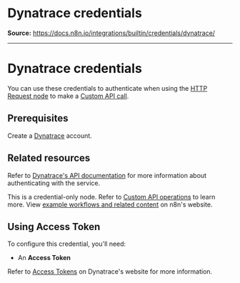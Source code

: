 # Dynatrace credentials

**Source:** https://docs.n8n.io/integrations/builtin/credentials/dynatrace/

---

# Dynatrace credentials

You can use these credentials to authenticate when using the [HTTP Request node](../../core-nodes/n8n-nodes-base.httprequest/) to make a [Custom API call](../../../custom-operations/).

## Prerequisites

Create a [Dynatrace](https://www.dynatrace.com/signup/) account.

## Related resources

Refer to [Dynatrace's API documentation](https://docs.dynatrace.com/docs/dynatrace-api) for more information about authenticating with the service.

This is a credential-only node. Refer to [Custom API operations](../../../custom-operations/) to learn more. View [example workflows and related content](https://n8n.io/integrations/dynatrace-api/) on n8n's website.

## Using Access Token

To configure this credential, you'll need:

- An **Access Token**

Refer to [Access Tokens](https://docs.dynatrace.com/docs/manage/identity-access-management/access-tokens-and-oauth-clients/access-tokens) on Dynatrace's website for more information.

